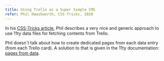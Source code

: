 ```yaml
---
title: Using Trello as a Super Simple CMS
refer: Phil Hawskworth, CSS-Tricks, 2020
---
```

In his [CSS-Tricks article](https://css-tricks.com/using-trello-as-a-super-simple-cms/), Phil describes a very nice and generic approach to use 11ty data files for fetching contents from Trello. 

Phil doesn´t talk about how to create dedicated pages from each data entry (from each Trello card). A solution to that is given in the 11ty documentation: [pages from data](https://www.11ty.dev/docs/pages-from-data/).

